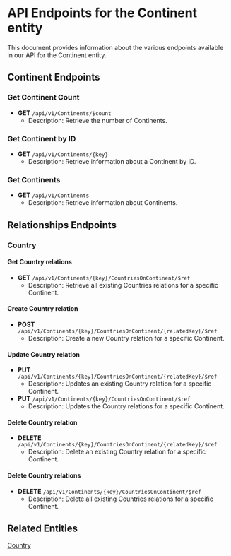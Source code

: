 # API Endpoints for the Continent entity

This document provides information about the various endpoints available in our API for the Continent entity.

## Continent Endpoints

### Get Continent Count
- **GET** `/api/v1/Continents/$count`
  - Description: Retrieve the number of Continents.

### Get Continent by ID
- **GET** `/api/v1/Continents/{key}`
  - Description: Retrieve information about a Continent by ID.
  
### Get Continents
- **GET** `/api/v1/Continents`
  - Description: Retrieve information about Continents.

## Relationships Endpoints

### Country

#### Get Country relations
- **GET** `/api/v1/Continents/{key}/CountriesOnContinent/$ref`
  - Description: Retrieve all existing Countries relations for a specific Continent.
  
#### Create Country relation
- **POST** `/api/v1/Continents/{key}/CountriesOnContinent/{relatedKey}/$ref`
  - Description: Create a new Country relation for a specific Continent.
  
#### Update Country relation
- **PUT** `/api/v1/Continents/{key}/CountriesOnContinent/{relatedKey}/$ref`
  - Description: Updates an existing Country relation for a specific Continent.
- **PUT** `/api/v1/Continents/{key}/CountriesOnContinent/$ref`
  - Description: Updates the Country relations for a specific Continent.

#### Delete Country relation
- **DELETE** `/api/v1/Continents/{key}/CountriesOnContinent/{relatedKey}/$ref`
  - Description: Delete an existing Country relation for a specific Continent.

#### Delete Country relations
- **DELETE** `/api/v1/Continents/{key}/CountriesOnContinent/$ref`
  - Description: Delete all existing Countries relations for a specific Continent.

## Related Entities

[Country](CountryEndpoints.md)

